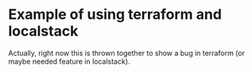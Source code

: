 
# Example of using terraform and localstack

Actually, right now this is thrown together to show a bug in terraform (or maybe needed feature in localstack).

